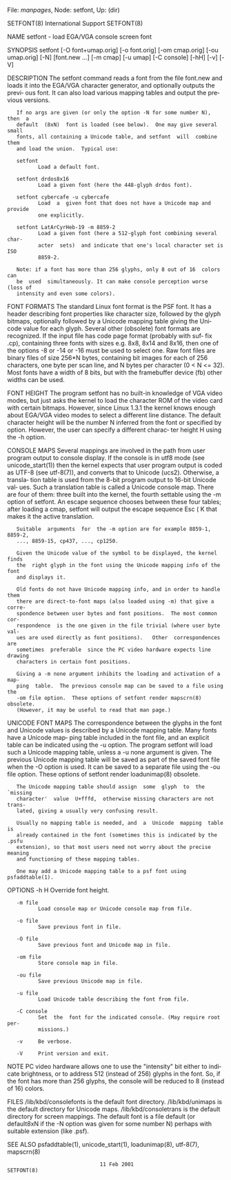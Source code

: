 File: *manpages*,  Node: setfont,  Up: (dir)

SETFONT(8)                   International Support                  SETFONT(8)



NAME
       setfont - load EGA/VGA console screen font

SYNOPSIS
       setfont   [-O  font+umap.orig]  [-o  font.orig]  [-om  cmap.orig]  [-ou
       umap.orig] [-N] [font.new ...]  [-m cmap] [-u umap] [-C console]  [-hH]
       [-v] [-V]

DESCRIPTION
       The  setfont  command  reads a font from the file font.new and loads it
       into the EGA/VGA character generator, and optionally outputs the previ‐
       ous  font.  It can also load various mapping tables and output the pre‐
       vious versions.

       If no args are given (or only the option -N for some number N), then  a
       default  (8xN)  font is loaded (see below).  One may give several small
       fonts, all containing a Unicode table, and setfont  will  combine  them
       and load the union.  Typical use:

       setfont
              Load a default font.

       setfont drdos8x16
              Load a given font (here the 448-glyph drdos font).

       setfont cybercafe -u cybercafe
              Load  a  given font that does not have a Unicode map and provide
              one explicitly.

       setfont LatArCyrHeb-19 -m 8859-2
              Load a given font (here a 512-glyph font combining several char‐
              acter  sets)  and indicate that one's local character set is ISO
              8859-2.

       Note: if a font has more than 256 glyphs, only 8 out of 16  colors  can
       be  used  simultaneously. It can make console perception worse (loss of
       intensity and even some colors).


FONT FORMATS
       The standard Linux font format is  the  PSF  font.   It  has  a  header
       describing  font  properties like character size, followed by the glyph
       bitmaps, optionally followed by a Unicode mapping table giving the Uni‐
       code  value  for each glyph.  Several other (obsolete) font formats are
       recognized.  If the input file has code page format (probably with suf‐
       fix  .cp),  containing  three fonts with sizes e.g. 8x8, 8x14 and 8x16,
       then one of the options -8 or -14 or -16 must be used  to  select  one.
       Raw  font  files  are  binary files of size 256*N bytes, containing bit
       images for each of 256 characters, one byte per scan line, and N  bytes
       per  character  (0  < N <= 32).  Most fonts have a width of 8 bits, but
       with the framebuffer device (fb) other widths can be used.


FONT HEIGHT
       The program setfont has no built-in knowledge of VGA video  modes,  but
       just  asks  the kernel to load the character ROM of the video card with
       certain bitmaps. However, since Linux 1.3.1  the  kernel  knows  enough
       about  EGA/VGA  video  modes  to  select a different line distance. The
       default character height will be the number N inferred from the font or
       specified  by option. However, the user can specify a different charac‐
       ter height H using the -h option.


CONSOLE MAPS
       Several mappings are involved in the path from user program  output  to
       console  display. If the console is in utf8 mode (see unicode_start(1))
       then the kernel expects that user program output is coded as UTF-8 (see
       utf-8(7)),  and converts that to Unicode (ucs2).  Otherwise, a transla‐
       tion table is used from the 8-bit program output to 16-bit Unicode val‐
       ues.  Such  a translation table is called a Unicode console map.  There
       are four of them: three built into  the  kernel,  the  fourth  settable
       using  the  -m  option  of setfont.  An escape sequence chooses between
       these four tables; after loading a cmap, setfont will output the escape
       sequence Esc ( K that makes it the active translation.

       Suitable  arguments  for  the -m option are for example 8859-1, 8859-2,
       ..., 8859-15, cp437, ..., cp1250.

       Given the Unicode value of the symbol to be displayed, the kernel finds
       the  right glyph in the font using the Unicode mapping info of the font
       and displays it.

       Old fonts do not have Unicode mapping info, and in order to handle them
       there are direct-to-font maps (also loaded using -m) that give a corre‐
       spondence between user bytes and font positions.  The most common  cor‐
       respondence  is the one given in the file trivial (where user byte val‐
       ues are used directly as font positions).   Other  correspondences  are
       sometimes  preferable  since the PC video hardware expects line drawing
       characters in certain font positions.

       Giving a -m none argument inhibits the loading and activation of a map‐
       ping  table.  The previous console map can be saved to a file using the
       -om file option.  These options of setfont render mapscrn(8)  obsolete.
       (However, it may be useful to read that man page.)


UNICODE FONT MAPS
       The correspondence between the glyphs in the font and Unicode values is
       described by a Unicode mapping table.  Many fonts have a  Unicode  map‐
       ping  table  included  in  the  font file, and an explicit table can be
       indicated using the -u option. The program setfont  will  load  such  a
       Unicode mapping table, unless a -u none argument is given. The previous
       Unicode mapping table will be saved as part of the saved font file when
       the -O option is used. It can be saved to a separate file using the -ou
       file option.  These options of setfont render loadunimap(8) obsolete.

       The Unicode mapping table should assign  some  glyph  to  the  `missing
       character'  value  U+fffd,  otherwise missing characters are not trans‐
       lated, giving a usually very confusing result.

       Usually no mapping table is needed, and  a  Unicode  mapping  table  is
       already contained in the font (sometimes this is indicated by the .psfu
       extension), so that most users need not worry about the precise meaning
       and functioning of these mapping tables.

       One may add a Unicode mapping table to a psf font using psfaddtable(1).


OPTIONS
       -h H   Override font height.

       -m file
              Load console map or Unicode console map from file.

       -o file
              Save previous font in file.

       -O file
              Save previous font and Unicode map in file.

       -om file
              Store console map in file.

       -ou file
              Save previous Unicode map in file.

       -u file
              Load Unicode table describing the font from file.

       -C console
              Set  the  font for the indicated console. (May require root per‐
              missions.)

       -v     Be verbose.

       -V     Print version and exit.


NOTE
       PC video hardware allows one to use the "intensity" bit either to indi‐
       cate brightness, or to address 512 (instead of 256) glyphs in the font.
       So, if the font has more than 256 glyphs, the console will  be  reduced
       to 8 (instead of 16) colors.


FILES
       /lib/kbd/consolefonts  is the default font directory.  /lib/kbd/unimaps
       is the default directory for Unicode  maps.   /lib/kbd/consoletrans  is
       the  default directory for screen mappings.  The default font is a file
       default (or default8xN if the -N option was given for  some  number  N)
       perhaps with suitable extension (like .psf).

SEE ALSO
       psfaddtable(1), unicode_start(1), loadunimap(8), utf-8(7), mapscrn(8)



                                  11 Feb 2001                       SETFONT(8)
